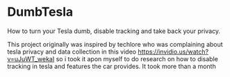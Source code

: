 # DumbTesla
How to turn your Tesla dumb, disable tracking and take back your privacy. 

This project originally was inspired by techlore who was complaining about tesla privacy and data collection in this video https://invidio.us/watch?v=uJuWT_wekaI
so i took it apon myself to do research on how to disable tracking in tesla and features the car provides. It took more than a month 
